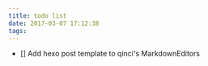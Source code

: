 ```yaml
---
title: todo list
date: 2017-03-07 17:12:38
tags:
---
```


- [] Add hexo post template to qinci's MarkdownEditors
